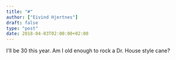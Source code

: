 ```yaml
---
title: "#"
author: ["Eivind Hjertnes"]
draft: false
type: "post"
date: 2018-04-03T02:00:00+02:00
---
```


I'll be 30 this year. Am I old enough to rock a Dr. House style cane?
